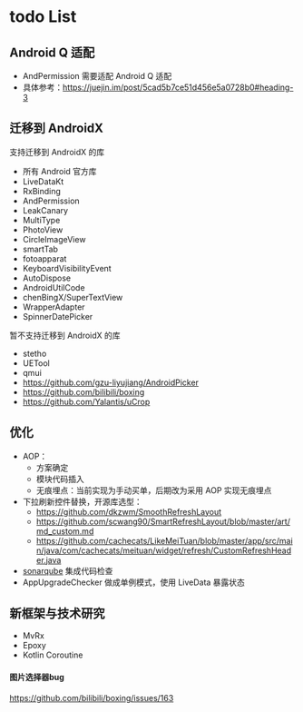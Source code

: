 # todo List

## Android Q 适配

- AndPermission 需要适配 Android Q 适配
- 具体参考：https://juejin.im/post/5cad5b7ce51d456e5a0728b0#heading-3

## 迁移到 AndroidX

支持迁移到 AndroidX 的库

- 所有 Android 官方库
- LiveDataKt
- RxBinding 
- AndPermission
- LeakCanary 
- MultiType
- PhotoView
- CircleImageView
- smartTab
- fotoapparat
- KeyboardVisibilityEvent
- AutoDispose
- AndroidUtilCode
- chenBingX/SuperTextView
- WrapperAdapter
- SpinnerDatePicker

暂不支持迁移到 AndroidX 的库

- stetho
- UETool
- qmui
- https://github.com/gzu-liyujiang/AndroidPicker
- https://github.com/bilibili/boxing
- https://github.com/Yalantis/uCrop

## 优化

- AOP：
    - 方案确定
    - 模块代码插入
    - 无痕埋点：当前实现为手动买单，后期改为采用 AOP 实现无痕埋点
- 下拉刷新控件替换，开源库选型：
    - https://github.com/dkzwm/SmoothRefreshLayout
    - https://github.com/scwang90/SmartRefreshLayout/blob/master/art/md_custom.md
    - https://github.com/cachecats/LikeMeiTuan/blob/master/app/src/main/java/com/cachecats/meituan/widget/refresh/CustomRefreshHeader.java
- [sonarqube](https://www.sonarqube.org/) 集成代码检查
- AppUpgradeChecker 做成单例模式，使用 LiveData 暴露状态

## 新框架与技术研究

- MvRx
- Epoxy
- Kotlin Coroutine



#### 图片选择器bug

https://github.com/bilibili/boxing/issues/163